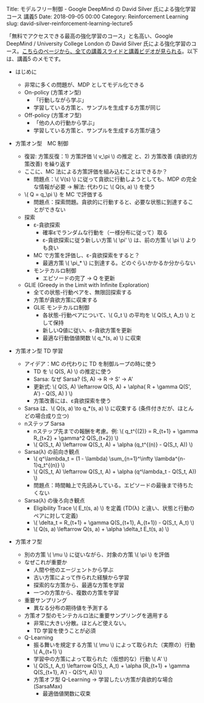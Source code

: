 Title: モデルフリー制御 - Google DeepMind の David Silver 氏による強化学習コース 講義5
Date: 2018-09-05 00:00
Category: Reinforcement Learning
slug: david-silver-reinforcement-learning-lecture5

<script src='https://cdnjs.cloudflare.com/ajax/libs/mathjax/2.7.5/MathJax.js?config=TeX-MML-AM_CHTML' async></script>

「無料でアクセスできる最高の強化学習のコース」と名高い、Google DeepMind / University College London の David Silver 氏による強化学習のコース。[こちらのページから、全ての講義スライドと講義ビデオが見られる](http://www0.cs.ucl.ac.uk/staff/d.silver/web/Teaching.html)。以下は、講義5 のメモです。

- はじめに
	- 非常に多くの問題が、MDP としてモデル化できる
	- On-policy (方策オン型)
		- 「行動しながら学ぶ」
		- 学習している方策と、サンプルを生成する方策が同じ
	- Off-policy (方策オフ型)
		- 「他の人の行動から学ぶ」
		- 学習している方策と、サンプルを生成する方策が違う

- 方策オン型　MC 制御
	- 復習: 方策反復：1) 方策評価 \\( v_\pi \\) の推定 と、2) 方策改善 (貪欲的方策改善) を繰り返す
	- ここに、MC 法による方策評価を組み込むことはできるか？
		- 問題点：\\( V(s) \\) に従って貪欲に行動しようとしても、MDP の完全な情報が必要 → 解法: 代わりに \\( Q(s, a) \\) を使う
	- \\( Q = q_\pi \\) を MC で評価する
		- 問題点：探索問題。貪欲的に行動すると、必要な状態に到達することができない
	- 探索
		- ε-貪欲探索
			- 確率εでランダムな行動を（一様分布に従って）取る
			- ε-貪欲探索に従う新しい方策 \\( \pi' \\) は、前の方策 \\( \pi \\) よりも良い
		- MC で方策を評価し、ε-貪欲探索をすると？
			- 最適方策 \\( \pi_* \\) に到達する。どのぐらいかかるか分からない
		- モンテカルロ制御
			- エピソードの完了 → Q を更新
	- GLIE (Greedy in the Limit with Infinite Exploration) 
		- 全ての状態-行動ペアを、無限回探索する　
		- 方策が貪欲方策に収束する
		- GLIE モンテカルロ制御
			- 各状態-行動ペアについて、\\( G_t \\) の平均を \\( Q(S_t, A_t) \\) として保持
			- 新しいQ値に従い、ε-貪欲方策を更新
			- 最適な行動価値関数 \\( q_*(s, a) \\) に収束

- 方策オン型 TD 学習
	- アイデア：MC の代わりに TD を制御ループの時に使う
		- TD を \\( Q(S, A) \\) の推定に使う
		- Sarsa: なぜ Sarsa? (S, A) → R → S' → A'
		- 更新式: \\( Q(S, A) \leftarrow Q(S, A) + \alpha( R + \gamma Q(S', A') - Q(S, A) ) \\)
		- 方策改善には、ε貪欲探索を使う
	- Sarsa は、\\( Q(s, a) \to q_*(s, a) \\) に収束する (条件付きだが、ほとんどの場合成り立つ)
	- nステップ Sarsa
		- nステップ先までの報酬を考慮。例: \\( q_t^{(2)} = R_{t+1} + \gamma R_{t+2} + \gamma^2 Q(S_{t+2}) \\)
		- \\( Q(S_t, A) \leftarrow Q(S_t, A) + \alpha (q_t^{(n)} - Q(S_t, A)) \\)
	- Sarsa(λ) の前向き観点
		- \\( q^\lambda_t = (1 - \lambda) \sum_{n=1}^\infty \lambda^{n-1}q_t^{(n)} \\)
		- \\( Q(S_t, A) \leftarrow Q(S_t, A) + \alpha (q^\lambda_t - Q(S_t, A)) \\)
		- 問題点：時間軸上で先読みしている。エピソードの最後まで待ちたくない
	- Sarsa(λ) の後ろ向き観点
		- Eligibility Trace \\( E_t(s, a) \\) を定義 (TD(λ) と違い、状態と行動のペアに対して定義)
		- \\( \delta_t = R_{t+1} + \gamma Q(S_{t+1}, A_{t+1}) - Q(S_t, A_t) \\) 
		- \\( Q(s, a) \leftarrow Q(s, a) + \alpha \delta_t E_t(s, a) \\)

- 方策オフ型
	- 別の方策 \\( \mu \\) に従いながら、対象の方策 \\( \pi \\) を評価
	- なぜこれが重要か
		- 人間や他のエージェントから学ぶ
		- 古い方策によって作られた経験から学習
		- 探索的な方策から、最適な方策を学習
		- 一つの方策から、複数の方策を学習
	- 重要サンプリング
		- 異なる分布の期待値を予測する
	- 方策オフ型のモンテカルロ法に重要サンプリングを適用する
		- 非常に大きい分散。ほとんど使えない。
		- TD 学習を使うことが必須
	- Q-Learning
		- 振る舞いを規定する方策 \\( \mu \\) によって取られた（実際の）行動 \\( A_{t+1} \\)
		- 学習中の方策によって取られた（仮想的な）行動 \\( A' \\)
		- \\( Q(S_t, A_t) \leftarrow Q(S_t, A_t) + \alpha (R_{t+1} + \gamma Q(S_{t+1}, A') - Q(S^t, A)) \\)
		- 方策オフ型 Q-Learning → 学習したい方策が貪欲的な場合 (SarsaMax)
			- 最適価値関数に収束
